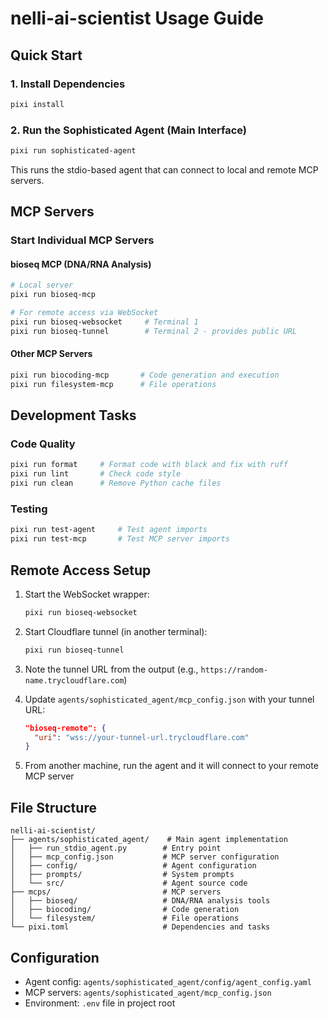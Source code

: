 # nelli-ai-scientist Usage Guide

## Quick Start

### 1. Install Dependencies
```bash
pixi install
```

### 2. Run the Sophisticated Agent (Main Interface)
```bash
pixi run sophisticated-agent
```
This runs the stdio-based agent that can connect to local and remote MCP servers.

## MCP Servers

### Start Individual MCP Servers

#### bioseq MCP (DNA/RNA Analysis)
```bash
# Local server
pixi run bioseq-mcp

# For remote access via WebSocket
pixi run bioseq-websocket     # Terminal 1
pixi run bioseq-tunnel        # Terminal 2 - provides public URL
```

#### Other MCP Servers
```bash
pixi run biocoding-mcp       # Code generation and execution
pixi run filesystem-mcp      # File operations
```

## Development Tasks

### Code Quality
```bash
pixi run format     # Format code with black and fix with ruff
pixi run lint       # Check code style
pixi run clean      # Remove Python cache files
```

### Testing
```bash
pixi run test-agent     # Test agent imports
pixi run test-mcp       # Test MCP server imports
```

## Remote Access Setup

1. Start the WebSocket wrapper:
   ```bash
   pixi run bioseq-websocket
   ```

2. Start Cloudflare tunnel (in another terminal):
   ```bash
   pixi run bioseq-tunnel
   ```

3. Note the tunnel URL from the output (e.g., `https://random-name.trycloudflare.com`)

4. Update `agents/sophisticated_agent/mcp_config.json` with your tunnel URL:
   ```json
   "bioseq-remote": {
     "uri": "wss://your-tunnel-url.trycloudflare.com"
   }
   ```

5. From another machine, run the agent and it will connect to your remote MCP server

## File Structure

```
nelli-ai-scientist/
├── agents/sophisticated_agent/    # Main agent implementation
│   ├── run_stdio_agent.py        # Entry point
│   ├── mcp_config.json           # MCP server configuration
│   ├── config/                   # Agent configuration
│   ├── prompts/                  # System prompts
│   └── src/                      # Agent source code
├── mcps/                         # MCP servers
│   ├── bioseq/                   # DNA/RNA analysis tools
│   ├── biocoding/                # Code generation
│   └── filesystem/               # File operations
└── pixi.toml                     # Dependencies and tasks
```

## Configuration

- Agent config: `agents/sophisticated_agent/config/agent_config.yaml`
- MCP servers: `agents/sophisticated_agent/mcp_config.json`
- Environment: `.env` file in project root